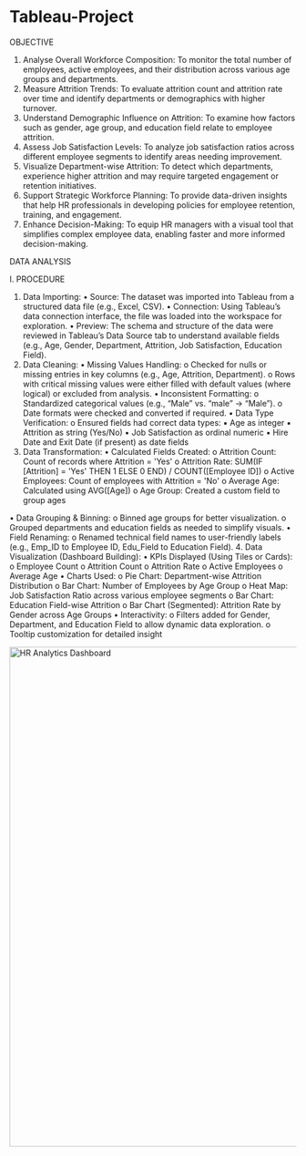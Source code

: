 # Tableau-Project

OBJECTIVE 
 
1. Analyse Overall Workforce Composition: 
To monitor the total number of employees, active employees, and their distribution 
across various age groups and departments. 
2. Measure Attrition Trends: 
To evaluate attrition count and attrition rate over time and identify departments or 
demographics with higher turnover. 
3. Understand Demographic Influence on Attrition: 
To examine how factors such as gender, age group, and education field relate to 
employee attrition. 
4. Assess Job Satisfaction Levels: 
To analyze job satisfaction ratios across different employee segments to identify areas 
needing improvement. 
5. Visualize Department-wise Attrition: 
To detect which departments, experience higher attrition and may require targeted 
engagement or retention initiatives. 
6. Support Strategic Workforce Planning: 
To provide data-driven insights that help HR professionals in developing policies for 
employee retention, training, and engagement. 
7. Enhance Decision-Making: 
To equip HR managers with a visual tool that simplifies complex employee data, 
enabling faster and more informed decision-making.


DATA ANALYSIS 
 
I. PROCEDURE 
 
 
1. Data Importing: 
• Source: The dataset was imported into Tableau from a structured data file (e.g., Excel, CSV). 
• Connection: Using Tableau’s data connection interface, the file was loaded into the 
workspace for exploration. 
• Preview: The schema and structure of the data were reviewed in Tableau’s Data Source 
tab to understand available fields (e.g., Age, Gender, Department, Attrition, Job Satisfaction, 
Education Field). 
2. Data Cleaning: 
• Missing Values Handling: 
o Checked for nulls or missing entries in key columns (e.g., Age, Attrition, Department). 
o Rows with critical missing values were either filled with default values (where 
logical) or excluded from analysis. 
• Inconsistent Formatting: 
o Standardized categorical values (e.g., “Male” vs. “male” → “Male”). 
o Date formats were checked and converted if required. 
• Data Type Verification: 
o Ensured fields had correct data types: 
▪ Age as integer 
▪ Attrition as string (Yes/No) 
▪ Job Satisfaction as ordinal numeric 
▪ Hire Date and Exit Date (if present) as date fields 
3. Data Transformation: 
• Calculated Fields Created: 
o Attrition Count: Count of records where Attrition = 'Yes' 
o Attrition Rate: 
SUM(IF [Attrition] = 'Yes' THEN 1 ELSE 0 END) / COUNT([Employee ID]) 
o Active Employees: Count of employees with Attrition = 'No' 
o Average Age: Calculated using AVG([Age]) 
o Age Group: Created a custom field to group ages 
 
• Data Grouping & Binning: 
o Binned age groups for better visualization. 
o Grouped departments and education fields as needed to simplify visuals. 
• Field Renaming: 
o Renamed technical field names to user-friendly labels (e.g., Emp_ID to 
Employee ID, Edu_Field to Education Field). 
4. Data Visualization (Dashboard Building): 
• KPIs Displayed (Using Tiles or Cards): 
o Employee Count 
o Attrition Count 
o Attrition Rate 
o Active Employees 
o Average Age 
• Charts Used: 
o Pie Chart: Department-wise Attrition Distribution 
o Bar Chart: Number of Employees by Age Group 
o Heat Map: Job Satisfaction Ratio across various employee segments 
o Bar Chart: Education Field-wise Attrition 
o Bar Chart (Segmented): Attrition Rate by Gender across Age Groups 
• Interactivity: 
o Filters added for Gender, Department, and Education Field to allow dynamic 
data exploration. 
o Tooltip customization for detailed insight

<img width="1556" height="877" alt="HR Analytics Dashboard" src="https://github.com/user-attachments/assets/51fb6532-cdc5-4174-9d33-3eca9ffd9c2f" />


